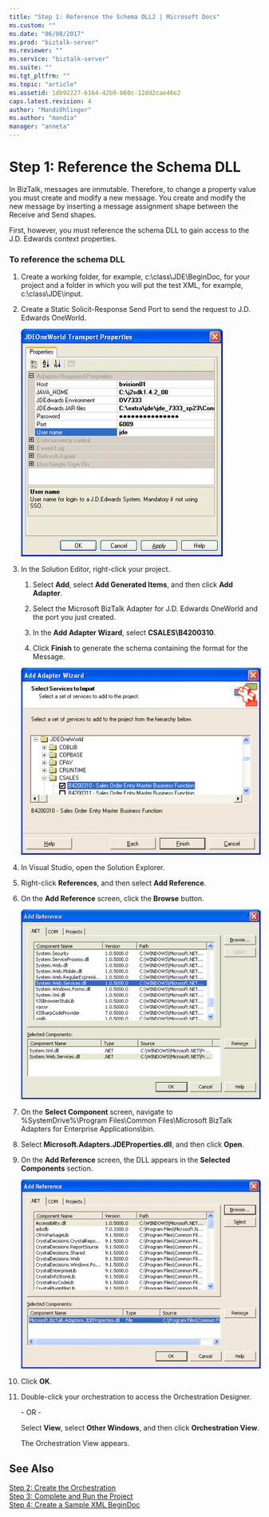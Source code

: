 ```yaml
---
title: "Step 1: Reference the Schema DLL2 | Microsoft Docs"
ms.custom: ""
ms.date: "06/08/2017"
ms.prod: "biztalk-server"
ms.reviewer: ""
ms.service: "biztalk-server"
ms.suite: ""
ms.tgt_pltfrm: ""
ms.topic: "article"
ms.assetid: 1db92227-6164-42b9-b60c-12dd2cae46e2
caps.latest.revision: 4
author: "MandiOhlinger"
ms.author: "mandia"
manager: "anneta"
---
```

# Step 1: Reference the Schema DLL
In BizTalk, messages are immutable. Therefore, to change a property value you must create and modify a new message. You create and modify the new message by inserting a message assignment shape between the Receive and Send shapes.  
  
 First, however, you must reference the schema DLL to gain access to the J.D. Edwards context properties.  
  
### To reference the schema DLL  
  
1.  Create a working folder, for example, c:\class\JDE\BeginDoc, for your project and a folder in which you will put the test XML, for example, c:\class\JDE\input.  
  
2.  Create a Static Solicit-Response Send Port to send the request to J.D. Edwards OneWorld.  
  
     ![](../core/media/jde-example-2waysendport-ow.gif "JDE_example_2waysendport_OW")  
  
3.  In the Solution Editor, right-click your project.  
  
    1.  Select **Add**, select **Add Generated Items**, and then click **Add Adapter**.  
  
    2.  Select the Microsoft BizTalk Adapter for J.D. Edwards OneWorld and the port you just created.  
  
    3.  In the **Add Adapter Wizard**, select **CSALES\B4200310**.  
  
    4.  Click **Finish** to generate the schema containing the format for the Message.  
  
     ![](../core/media/jde-add-adapter-wizard.gif "JDE_add_adapter_wizard")  
  
4.  In Visual Studio, open the Solution Explorer.  
  
5.  Right-click **References**, and then select **Add Reference**.  
  
6.  On the **Add Reference** screen, click the **Browse** button.  
  
     ![](../core/media/jde-add-reference-dll.gif "JDE_add_reference_dll")  
  
7.  On the **Select Component** screen, navigate to %SystemDrive%\Program Files\Common Files\Microsoft BizTalk Adapters for Enterprise Applications\bin.  
  
8.  Select **Microsoft.Adapters.JDEProperties.dll**, and then click **Open**.  
  
9. On the **Add Reference** screen, the DLL appears in the **Selected Components** section.  
  
     ![](../core/media/jde-properties-selection.gif "JDE_properties_selection")  
  
10. Click **OK**.  
  
11. Double-click your orchestration to access the Orchestration Designer.  
  
     \- OR -  
  
     Select **View**, select **Other Windows**, and then click **Orchestration View**.  
  
     The Orchestration View appears.  
  
## See Also  
 [Step 2: Create the Orchestration](../core/step-2-create-the-orchestration1.md)   
 [Step 3: Complete and Run the Project](../core/step-3-complete-and-run-the-project2.md)   
 [Step 4: Create a Sample XML BeginDoc](../core/step-4-create-a-sample-xml-begindoc1.md)